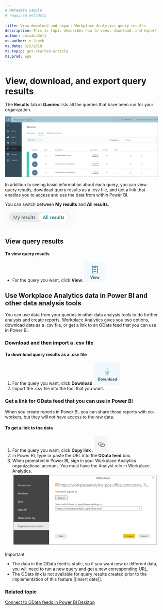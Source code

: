 ```yaml
---
# Metadata Sample
# required metadata

title: View download and export Workplace Analytics query results
description: This is topic describes how to view, download, and export Workplace Analytics query results to PowerBI and other data analysis tools. 
author: LeisaLaDell
ms.author: v-leash
ms.date: 3/5/2018
ms.topic: get-started-article
ms.prod: wpa
---
```

# View, download, and export query results 
 
The **Results** tab in **Queries** lists all the queries that have been run for your organization. 

![Query results tab](../images/wpa/Use/Query-results-tab.png)

In addition to seeing basic information about each query, you can view query results, download query results as a .csv file, and get a link that enables you to access and use the data from within Power BI. 
 
You can switch between **My results** and **All results**. 
![Switch between My results and All results](../images/wpa/Use/My-results-All-results.png) 

## View query results

#### To view query results  
* For the query you want, click **View**. ![View button](../images/wpa/Use/view.png)
  
## Use Workplace Analytics data in Power BI and other data analysis tools 
 
You can use data from your queries in other data analysis tools to do further analysis and create reports. Workplace Analytics gives you two options, download data as a .csv file, or get a link to an OData feed that you can use in Power BI.  
 
### Download and then import a .csv file 
 
#### To download query results as a .csv file  
1. For the query you want, click **Download** ![Download button](../images/wpa/Use/download.png) 
2. Import the .csv file into the tool that you want.  
 
### Get a link for OData feed that you can use in Power BI 
 
When you create reports in Power BI, you can share those reports with co-workers, but they will not have access to the raw data.   
 
#### To get a link to the data  
1. For the query you want, click **Copy link** . ![alt text for image](../images/wpa/Use/copy-link.png) 
2. In Power BI, type or paste the URL into the **OData feed** box.  
3. When prompted in Power BI, sign in your Workplace Analytics organizational account. You must have the Analyst role in Workplace Analytics.
![Sign in to Workplace Analytics organizational account](../images/wpa/Use/OData-feed-sign-in.png)
 
> [!Important]
> * The data in the OData feed is static, so if you want new or different data, you will need to run a new query and get a new corresponding URL.
> * The OData link is not available for query results created prior to the implementation of this feature [[insert date]].  
 
 
### Related topic
[Connect to OData feeds in Power BI Desktop](https://docs.microsoft.com/en-us/power-bi/desktop-connect-odata) 
 
 
 
 